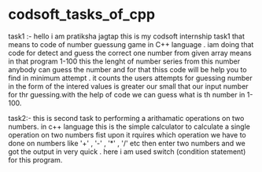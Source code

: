 # codsoft_tasks_of_cpp
task1 :-
        hello i am pratiksha jagtap this is my codsoft internship task1 that means to code of number guessung game in C++ language . iam doing that code for detect and guess the correct one number from given array means in that program 1-100 this the lenght of number series from this number anybody can guess the number and for that thiss code will be help you to find in minimum attempt . it counts the users attempts for guessing number in the form of the intered values is greater our small that our input number for thr guessing.with the help of code we can guess what is th number in 1-100.      


task2:-
        this is second task to performing a arithamatic operations on two numbers. in c++ language this is the simple calculator to calculate a single operation on two numbers fist upon it rquires which operation we have to done on numbers like '+' , '-' , '*' , '/' etc
        then enter two numbers and we got the output in very quick . here i am used switch (condition statement) for this program.


















